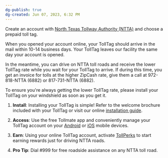 ```yaml
---
dg-publish: true
dg-created: Jun 07, 2023, 6:32 PM
---
```


Create an account with [North Texas Tollway Authority (NTTA)](https://ssptrips.ntta.org/#/) and choose a prepaid toll tag.

When you opened your account online, your TollTag should arrive in the mail within 10-14 business days. Your TollTag leaves our facility the same day your account is opened.

In the meantime, you can drive on NTTA toll roads and receive the lower TollTag rate while you wait for your TollTag to arrive. If during this time, you get an invoice for tolls at the higher ZipCash rate, give them a call at 972-818-NTTA (6882) or 817-731-NTTA (6882).

To ensure you're always getting the lower TollTag rate, please install your TollTag on your windshield as soon as you get it.

1. **Install**: Installing your TollTag is simple! Refer to the welcome brochure included with your TollTag or visit our online [installation guide](https://click.icptrack.com/icp/relay.php?r=122234529&msgid=155291&act=CEZO&c=1787764&pid=7129040&destination=https%3A%2F%2Fwww.ntta.org%2Fcustinfo%2Ftolltag%2FDocuments%2FHow_To_Install_TollTag.pdf&cf=22475&v=4f25ef3102243e73a4b7503d638bea3449470de78b86a2a3199f6b41244089ec).
	
2. **Access**: Use the free Tollmate app and conveniently manage your TollTag account on your [Android](https://click.icptrack.com/icp/relay.php?r=122234529&msgid=155291&act=CEZO&c=1787764&pid=7129040&destination=https%3A%2F%2Fplay.google.com%2Fstore%2Fapps%2Fdetails%3Fid%3Ditoll.com.ntta&cf=22475&v=9fd06857e954491824aae78648bb2194237b5530a495e9c707858704d8105700) or [iOS](https://click.icptrack.com/icp/relay.php?r=122234529&msgid=155291&act=CEZO&c=1787764&pid=7129040&destination=https%3A%2F%2Fapps.apple.com%2Fus%2Fapp%2Fntta-tollmate%2Fid640432720%3Fls%3D1&cf=22475&v=9b53a245b5cee6673ddc933df6cd625175361ef7101c428cb1dd1e001219946d) mobile devices.
	
3. **Earn**: Using your online TollTag account, activate [TollPerks](https://click.icptrack.com/icp/relay.php?r=122234529&msgid=155291&act=CEZO&c=1787764&pid=7129040&destination=https%3A%2F%2Ftollperks.com%2Factivate%2F&cf=22475&v=bcfcfed12e37ef12c430a1e134e91eeb115db957e063850de8a542bfc3bff3fc) to start earning rewards just for driving NTTA roads.
	
4. **Pro Tip**: Dial #999 for free roadside assistance on any NTTA toll road.